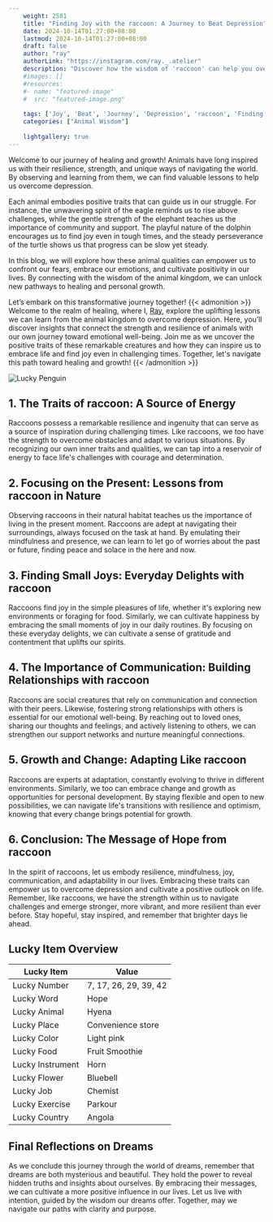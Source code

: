 ```yaml
---
    weight: 2581
    title: "Finding Joy with the raccoon: A Journey to Beat Depression"  # Assuming 'title' column exists
    date: 2024-10-14T01:27:00+08:00
    lastmod: 2024-10-14T01:27:00+08:00
    draft: false
    author: "ray"
    authorLink: "https://instagram.com/ray._.atelier"
    description: "Discover how the wisdom of 'raccoon' can help you overcome depression and find joy in your life journey."
    #images: []
    #resources:
    #- name: "featured-image"
    #  src: "featured-image.png"
    
    tags: ['Joy', 'Beat', 'Journey', 'Depression', 'raccoon', 'Finding']
    categories: ["Animal Wisdom"]
    
    lightgallery: true
---
```

    
Welcome to our journey of healing and growth! Animals have long inspired us with their resilience, strength, and unique ways of navigating the world. By observing and learning from them, we can find valuable lessons to help us overcome depression.

Each animal embodies positive traits that can guide us in our struggle. For instance, the unwavering spirit of the eagle reminds us to rise above challenges, while the gentle strength of the elephant teaches us the importance of community and support. The playful nature of the dolphin encourages us to find joy even in tough times, and the steady perseverance of the turtle shows us that progress can be slow yet steady.

In this blog, we will explore how these animal qualities can empower us to confront our fears, embrace our emotions, and cultivate positivity in our lives. By connecting with the wisdom of the animal kingdom, we can unlock new pathways to healing and personal growth.

Let’s embark on this transformative journey together!
{{< admonition >}}
Welcome to the realm of healing, where I, [Ray](https://instagram.com/ray._.atelier), explore the uplifting lessons we can learn from the animal kingdom to overcome depression. Here, you’ll discover insights that connect the strength and resilience of animals with our own journey toward emotional well-being. Join me as we uncover the positive traits of these remarkable creatures and how they can inspire us to embrace life and find joy even in challenging times. Together, let's navigate this path toward healing and growth!
{{< /admonition >}}

![Lucky Penguin](https://cdn.pixabay.com/photo/2024/09/07/02/34/penguins-9028827_1280.jpg "Lucky Penguin")

## 1. The Traits of raccoon: A Source of Energy
Raccoons possess a remarkable resilience and ingenuity that can serve as a source of inspiration during challenging times. Like raccoons, we too have the strength to overcome obstacles and adapt to various situations. By recognizing our own inner traits and qualities, we can tap into a reservoir of energy to face life's challenges with courage and determination.

## 2. Focusing on the Present: Lessons from raccoon in Nature
Observing raccoons in their natural habitat teaches us the importance of living in the present moment. Raccoons are adept at navigating their surroundings, always focused on the task at hand. By emulating their mindfulness and presence, we can learn to let go of worries about the past or future, finding peace and solace in the here and now.

## 3. Finding Small Joys: Everyday Delights with raccoon
Raccoons find joy in the simple pleasures of life, whether it's exploring new environments or foraging for food. Similarly, we can cultivate happiness by embracing the small moments of joy in our daily routines. By focusing on these everyday delights, we can cultivate a sense of gratitude and contentment that uplifts our spirits.

## 4. The Importance of Communication: Building Relationships with raccoon
Raccoons are social creatures that rely on communication and connection with their peers. Likewise, fostering strong relationships with others is essential for our emotional well-being. By reaching out to loved ones, sharing our thoughts and feelings, and actively listening to others, we can strengthen our support networks and nurture meaningful connections.

## 5. Growth and Change: Adapting Like raccoon
Raccoons are experts at adaptation, constantly evolving to thrive in different environments. Similarly, we too can embrace change and growth as opportunities for personal development. By staying flexible and open to new possibilities, we can navigate life's transitions with resilience and optimism, knowing that every change brings potential for growth.

## 6. Conclusion: The Message of Hope from raccoon
In the spirit of raccoons, let us embody resilience, mindfulness, joy, communication, and adaptability in our lives. Embracing these traits can empower us to overcome depression and cultivate a positive outlook on life. Remember, like raccoons, we have the strength within us to navigate challenges and emerge stronger, more vibrant, and more resilient than ever before. Stay hopeful, stay inspired, and remember that brighter days lie ahead.


## Lucky Item Overview
| Lucky Item          | Value              |
|---------------|--------------------|
| Lucky Number        | 7, 17, 26, 29, 39, 42  |
| Lucky Word          | Hope |
| Lucky Animal        | Hyena |
| Lucky Place         | Convenience store     |
| Lucky Color         | Light pink     |
| Lucky Food          | Fruit Smoothie      |
| Lucky Instrument    | Horn |
| Lucky Flower        | Bluebell    |
| Lucky Job           | Chemist       |
| Lucky Exercise      | Parkour  |
| Lucky Country       | Angola    |


##  Final Reflections on Dreams

As we conclude this journey through the world of dreams, remember that dreams are both mysterious and beautiful. They hold the power to reveal hidden truths and insights about ourselves. By embracing their messages, we can cultivate a more positive influence in our lives. Let us live with intention, guided by the wisdom our dreams offer. Together, may we navigate our paths with clarity and purpose.
